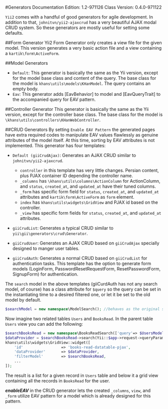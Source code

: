 #Generators
Documentation Edition: 1.2-971126
Class Version: 0.4.0-971122

`Yii2` comes with a handful of good generators for agile development. In addition to that, `johnitvn/yii2-ajaxcrud` has a very beautiful AJAX modal CRUD system.
So these generators are mostly useful for setting some defaults.

##Form Generator
Yii2 Form Generator only creates a view file for the given model. This version generates a very basic action file and a view containing a `kartik\form\ActiveForm`.

##Model Generators
+ `Default`: This generator is basically the same as the Yii version, except for the model base class and content of the query. The base class for the model is `khans\utils\models\KHanModel`. The query contains an empty body. 
+ `Eav`: This generator adds [EavBehavior] to model and [EavQueryTrait] to the accompanied query for EAV pattern.

##Controller Generator
This generator is basically the same as the Yii version, except for the controller base class. The base class for the model is `\khans\utils\controllers\KHanWebController`.

##CRUD Generators
By setting `Enable EAV Pattern` the generated pages have extra required codes to manipulate EAV values flawlessly as genuine attributes of the model itself. At this time, sorting by EAV attributes is not implemented.
This generator has four templates:
+ `Default (giiCrudAjax)`: Generates an AJAX CRUD similar to `johnitvn/yii2-ajaxcrud`.
  - `controller` in this template has very little changes. Persian content, plus PJAX container ID depending the controller name.
  - `_columns` has `\khans\utils\columns\ActionColumn` for ActionColumn, and `status`, `created_at`, and `updated_at` have their tuned columns.
  - `_form` has specific form field for `status`, `created_at`, and `updated_at` attributes and `kartik\form\ActiveForm` as `form` element.
  - `index` has `khans\utils\widgets\GridView` and PJAX id based on the controller.
  - `_view` has specific form fields for `status`, `created_at`, and `updated_at` attributes.
  
+ `giiCrudList`: Generates a typical CRUD similar to `yii\gii\generators\crud\Generator`.
+ `giiCrudUser`: Generates an AJAX CRUD based on `giiCrudAjax` specially designed to manger user tables.
+ `giiCrudAuth`: Generates a normal CRUD based on `giiCrudList` for authentication tasks. This template has the option to generate form models (LoginForm, PasswordResetRequestForm, ResetPasswordForm, SignupForm) for authentication.
 
 
The `search` model in the above templates (giiCurdAuth has not any search model, of course) has a class attribute for `$query` so the query can be set in the instantiating time to a desired filtered one, or let it be set to the old model by default.
```php
$searchModel = new namespace\ModelSearch(); //behaves as the original search model.
```

Now imagine two related tables `Users` and `BooksRead`. In the parent table `Users` view you can add the following:
```php
$searchBooksRead = new namespace\BooksReadSearch(['query'=> $UsersModel->getBooksRead()]);
$dataProvider = $searchBooksRead->search(Yii::$app->request->queryParams);
khans\utils\widgets\GridView::widget([
    'id'                 => 'books-read-datatable-pjax',
    'dataProvider'       => $dataProvider,
    'filterModel'        => $searchBooksRead,
    ...
]);
```
The result is a list for a given record in `Users` table and below it a grid view containing all the records in `BooksRead` for the user.

**_enableEAV_** in the CRUD generator lets the created `_columns`, `view`, and `_form` utilize EAV pattern for a model which is already designed for this pattern.
